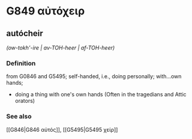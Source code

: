 # G849 αὐτόχειρ

## autócheir

_(ow-tokh'-ire | av-TOH-heer | af-TOH-heer)_

### Definition

from G0846 and G5495; self-handed, i.e., doing personally; with...own hands; 

- doing a thing with one's own hands (Often in the tragedians and Attic orators)

### See also

[[G846|G846 αὐτός]], [[G5495|G5495 χείρ]]
